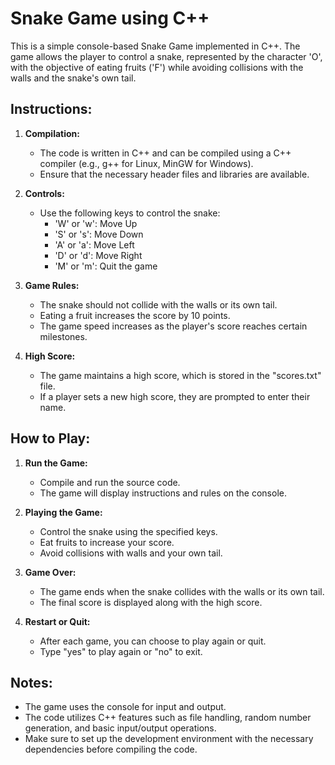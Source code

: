 # Snake Game using C++

This is a simple console-based Snake Game implemented in C++. The game allows the player to control a snake, represented by the character 'O', with the objective of eating fruits ('F') while avoiding collisions with the walls and the snake's own tail.

## Instructions:

1. **Compilation:**
   - The code is written in C++ and can be compiled using a C++ compiler (e.g., g++ for Linux, MinGW for Windows).
   - Ensure that the necessary header files and libraries are available.

2. **Controls:**
   - Use the following keys to control the snake:
     - 'W' or 'w': Move Up
     - 'S' or 's': Move Down
     - 'A' or 'a': Move Left
     - 'D' or 'd': Move Right
     - 'M' or 'm': Quit the game

3. **Game Rules:**
   - The snake should not collide with the walls or its own tail.
   - Eating a fruit increases the score by 10 points.
   - The game speed increases as the player's score reaches certain milestones.

4. **High Score:**
   - The game maintains a high score, which is stored in the "scores.txt" file.
   - If a player sets a new high score, they are prompted to enter their name.

## How to Play:

1. **Run the Game:**
   - Compile and run the source code.
   - The game will display instructions and rules on the console.

2. **Playing the Game:**
   - Control the snake using the specified keys.
   - Eat fruits to increase your score.
   - Avoid collisions with walls and your own tail.

3. **Game Over:**
   - The game ends when the snake collides with the walls or its own tail.
   - The final score is displayed along with the high score.

4. **Restart or Quit:**
   - After each game, you can choose to play again or quit.
   - Type "yes" to play again or "no" to exit.

## Notes:

- The game uses the console for input and output.
- The code utilizes C++ features such as file handling, random number generation, and basic input/output operations.
- Make sure to set up the development environment with the necessary dependencies before compiling the code.
